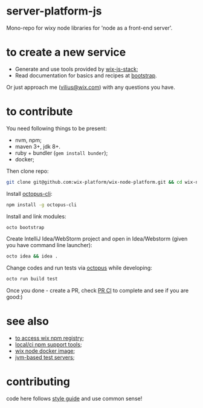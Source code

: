 # server-platform-js

Mono-repo for wixy node libraries for 'node as a front-end server'.

# to create a new service

 - Generate and use tools provided by [wix-js-stack](https://github.com/wix-private/wix-js-stack/blob/master/docs/GETTING-STARTED.md);
 - Read documentation for basics and recipes at [bootstrap](./bootstrap).

Or just approach me (vilius@wix.com) with any questions you have.

# to contribute

You need following things to be present:
 - nvm, npm;
 - maven 3+, jdk 8+.
 - ruby + bundler (`gem install bunder`);
 - docker;

Then clone repo:
```bash
git clone git@github.com:wix-platform/wix-node-platform.git && cd wix-node-platform
```

Install [octopus-cli](support/octopus-cli):
```bash
npm install -g octopus-cli
```

Install and link modules:
```bash
octo bootstrap
```

Create IntelliJ Idea/WebStorm project and open in Idea/Webstorm (given you have command line launcher):
```bash
octo idea && idea .
```

Change codes and run tests via [octopus](support/octopus-cli) while developing:
```bash
octo run build test
```

Once you done - create a PR, check [PR CI](http://pullrequest-tc.dev.wixpress.com/viewType.html?buildTypeId=ServerPlatformJs_ServerPlatformJs) to complete and see if you are good:)


# see also

 - [to access wix npm registry](http://kb.wixpress.com/pages/viewpage.action?title=Using+private+npm+registry&spaceKey=dashboard);
 - [local/ci npm support tools](https://github.com/wix/wnpm);
 - [wix node docker image](https://github.com/wix/wix-node-docker-base);
 - [jvm-based test servers](https://github.com/wix/server-platform-js-jvm);

# contributing

code here follows [style guide](STYLE.md) and use common sense!
